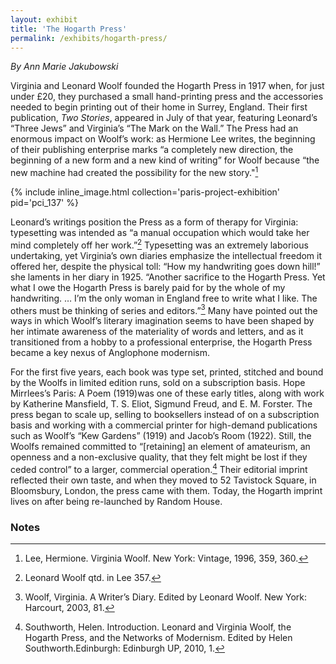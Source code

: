 ```yaml
---
layout: exhibit
title: 'The Hogarth Press'
permalink: /exhibits/hogarth-press/
---
```

*By Ann Marie Jakubowski*

Virginia and Leonard Woolf founded the Hogarth Press in 1917 when, for just under £20, they purchased a small hand-printing press and the accessories needed to begin printing out of their home in Surrey, England. Their first publication, *Two Stories*, appeared in July of that year, featuring Leonard’s “Three Jews” and Virginia’s “The Mark on the Wall.” The Press had an enormous impact on Woolf’s work: as Hermione Lee writes, the beginning of their publishing enterprise marks “a completely new direction, the beginning of a new form and a new kind of writing” for Woolf because “the new machine had created the possibility for the new story."[^1]

{% include inline_image.html collection='paris-project-exhibition' pid='pci_137' %}

Leonard’s writings position the Press as a form of therapy for Virginia: typesetting was intended as “a manual occupation which would take her mind completely off her work.”[^2] Typesetting was an extremely laborious undertaking, yet Virginia’s own diaries emphasize the intellectual freedom it offered her, despite the physical toll: “How my handwriting goes down hill!” she laments in her diary in 1925. “Another sacrifice to the Hogarth Press. Yet what I owe the Hogarth Press is barely paid for by the whole of my handwriting. … I’m the only woman in England free to write what I like. The others must be thinking of series and editors.”[^3] Many have pointed out the ways in which Woolf’s literary imagination seems to have been shaped by her intimate awareness of the materiality of words and letters, and as it transitioned from a hobby to a professional enterprise, the Hogarth Press became a key nexus of Anglophone modernism.

For the first five years, each book was type set, printed, stitched and bound by the Woolfs in limited edition runs, sold on a subscription basis. Hope Mirrlees’s Paris: A Poem (1919)was one of these early titles, along with work by Katherine Mansfield, T. S. Eliot, Sigmund Freud, and E. M. Forster. The press began to scale up, selling to booksellers instead of on a subscription basis and working with a commercial printer for high-demand publications such as Woolf’s “Kew Gardens” (1919) and Jacob’s Room (1922). Still, the Woolfs remained committed to “[retaining] an element of amateurism, an openness and a non-exclusive quality, that they felt might be lost if they ceded control” to a larger, commercial operation.[^4] Their editorial imprint reflected their own taste, and when they moved to 52 Tavistock Square, in Bloomsbury, London, the press came with them. Today, the Hogarth imprint lives on after being re-launched by Random House.


### Notes

[^1]: Lee, Hermione. Virginia Woolf. New York: Vintage, 1996, 359, 360.

[^2]: Leonard Woolf qtd. in Lee 357.

[^3]: Woolf, Virginia. A Writer’s Diary. Edited by Leonard Woolf. New York: Harcourt, 2003, 81.

[^4]: Southworth, Helen. Introduction. Leonard and Virginia Woolf, the Hogarth Press, and the Networks of Modernism. Edited by Helen Southworth.Edinburgh: Edinburgh UP, 2010, 1.

